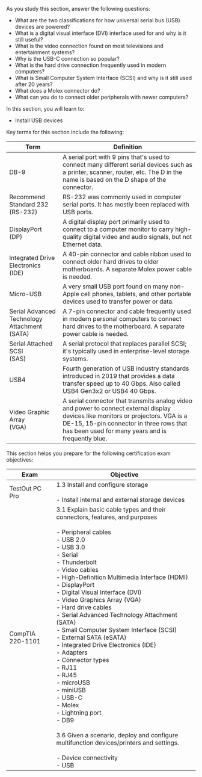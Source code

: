 As you study this section, answer the following questions:

- What are the two classifications for how universal serial bus (USB) devices are powered?
- What is a digital visual interface (DVI) interface used for and why is it still useful?
- What is the video connection found on most televisions and entertainment systems?
- Why is the USB-C connection so popular?
- What is the hard drive connection frequently used in modern computers?
- What is Small Computer System Interface (SCSI) and why is it still used after 20 years?
- What does a Molex connector do?
- What can you do to connect older peripherals with newer computers?

In this section, you will learn to:

- Install USB devices

Key terms for this section include the following:

|Term|Definition|
|---|---|
|DB-9|A serial port with 9 pins that's used to connect many different serial devices such as a printer, scanner, router, etc. The D in the name is based on the D shape of the connector.|
|Recommend Standard 232  <br>(RS-232)|RS-232 was commonly used in computer serial ports. It has mostly been replaced with USB ports.|
|DisplayPort  <br>(DP)|A digital display port primarily used to connect to a computer monitor to carry high-quality digital video and audio signals, but not Ethernet data.|
|Integrated Drive Electronics  <br>(IDE)|A 40-pin connector and cable ribbon used to connect older hard drives to older motherboards. A separate Molex power cable is needed.|
|Micro-USB|A very small USB port found on many non-Apple cell phones, tablets, and other portable devices used to transfer power or data.|
|Serial Advanced Technology Attachment  <br>(SATA)|A 7-pin connector and cable frequently used in modern personal computers to connect hard drives to the motherboard. A separate power cable is needed.|
|Serial Attached SCSI  <br>(SAS)|A serial protocol that replaces parallel SCSI; it's typically used in enterprise-level storage systems.|
|USB4|Fourth generation of USB industry standards introduced in 2019 that provides a data transfer speed up to 40 Gbps. Also called USB4 Gen3x2 or USB4 40 Gbps.|
|Video Graphic Array  <br>(VGA)|A serial connector that transmits analog video and power to connect external display devices like monitors or projectors. VGA is a DE-15, 15-pin connector in three rows that has been used for many years and is frequently blue.|

This section helps you prepare for the following certification exam objectives:

|Exam|Objective|
|---|---|
|TestOut PC Pro|1.3 Install and configure storage<br><br>- Install internal and external storage devices|
|CompTIA 220-1101|3.1 Explain basic cable types and their connectors, features, and purposes<br><br>- Peripheral cables<br>    - USB 2.0<br>    - USB 3.0<br>    - Serial<br>    - Thunderbolt<br>- Video cables<br>    - High-Definition Multimedia Interface (HDMI)<br>    - DisplayPort<br>    - Digital Visual Interface (DVI)<br>    - Video Graphics Array (VGA)<br>- Hard drive cables<br>    - Serial Advanced Technology Attachment (SATA)<br>    - Small Computer System Interface (SCSI)<br>    - External SATA (eSATA)<br>    - Integrated Drive Electronics (IDE)<br>- Adapters<br>- Connector types<br>    - RJ11<br>    - RJ45<br>    - microUSB<br>    - miniUSB<br>    - USB-C<br>    - Molex<br>    - Lightning port<br>    - DB9<br><br>3.6 Given a scenario, deploy and configure multifunction devices/printers and settings.<br><br>- Device connectivity<br>    - USB|